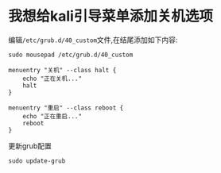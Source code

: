 # 我想给kali引导菜单添加关机选项
编辑`/etc/grub.d/40_custom`文件,在结尾添加如下内容:
```shell
sudo mousepad /etc/grub.d/40_custom
```
```
menuentry "关机" --class halt {
    echo "正在关机..."
    halt
}

menuentry "重启" --class reboot {
    echo "正在重启..."
    reboot
}
```
更新grub配置
```
sudo update-grub
```